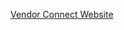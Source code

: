 [Vendor Connect Website]([https://vercel.com/tbrowns-projects/vendor-connect-erss/F36xCtZfhuNJwKpkejmr26A4J2y1](https://vendor-connect-erss-q65uhm7y0-tbrowns-projects.vercel.app/))
